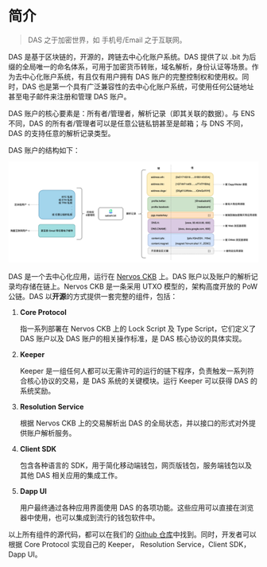 # 简介

> DAS 之于加密世界，如 手机号/Email 之于互联网。

DAS 是基于区块链的，开源的，跨链去中心化账户系统。DAS 提供了以 .bit 为后缀的全局唯一的命名体系，可用于加密货币转账，域名解析，身份认证等场景。作为去中心化账户系统，有且仅有用户拥有 DAS 账户的完整控制权和使用权。同时，DAS 也是第一个具有广泛兼容性的去中心化账户系统，可使用任何公链地址甚至电子邮件来注册和管理 DAS 账户。

DAS 账户的核心要素是：所有者/管理者，解析记录（即其关联的数据）。与 ENS 不同，DAS 的所有者/管理者可以是任意公链私钥甚至是邮箱；与 DNS 不同，DAS 的支持任意的解析记录类型。

DAS 账户的结构如下：

<img src="image-20210620235300201.png" alt="DAS 账户结构" style="zoom:50%;" />

DAS 是一个去中心化应用，运行在 [Nervos CKB](https://www.nervos.org/) 上。DAS 账户以及账户的解析记录均存储在链上。Nervos CKB 是一条采用 UTXO 模型的，架构高度开放的 PoW 公链。DAS 以**开源**的方式提供一套完整的组件，包括：

1. **Core Protocol**

   指一系列部署在 Nervos CKB 上的 Lock Script 及 Type Script，它们定义了 DAS 账户以及 DAS 账户的相关操作标准，是 DAS 核心协议的具体实现。

2. **Keeper**

   Keeper 是一组任何人都可以无需许可的运行的链下程序，负责触发一系列符合核心协议的交易，是 DAS 系统的关键模块。运行 Keeper 可以获得 DAS 的系统奖励。

3. **Resolution Service**

   根据 Nervos CKB 上的交易解析出 DAS 的全局状态，并以接口的形式对外提供账户解析服务。

4. **Client SDK**

   包含各种语言的 SDK，用于简化移动端钱包，网页版钱包，服务端钱包以及其他 DAS 相关应用的集成工作。

5. **Dapp UI**

   用户最终通过各种应用界面使用 DAS 的各项功能。这些应用可以直接在浏览器中使用，也可以集成到流行的钱包软件中。

以上所有组件的源代码，都可以在我们的 [Github 仓库](https://github.com/DeAccountSystems)中找到。同时，开发者可以根据 Core Protocol 实现自己的 Keeper， Resolution Service，Client SDK，Dapp UI。

